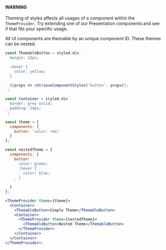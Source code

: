 #### WARNING

Theming of styles affects all usages of a component within the `ThemeProvider`.
Try extending one of our Presentation components and see if that fits your
specific usage.

All UI components are themable by an unique component ID. These themes can be nested.

```jsx
const ThemableButton = styled.div`
  margin: 12px;

  :hover {
    color: yellow;
  }

  ${props => retrieveComponentStyles('button', props)};
`;

const Container = styled.div`
  border: grey solid;
  padding: 24px;
`;

const theme = {
  components: {
    button: `color: red;`
  }
};

const nestedTheme = {
  components: {
    button: `
      color: green;
      :hover {
        color: blue;
      }
    `
  }
};

<ThemeProvider theme={theme}>
  <Container>
    <ThemableButton>Simple Theme</ThemableButton>
    <Container>
      <ThemeProvider theme={nestedTheme}>
        <ThemableButton>Nested Theme</ThemableButton>
      </ThemeProvider>
    </Container>
  </Container>
</ThemeProvider>;
```
